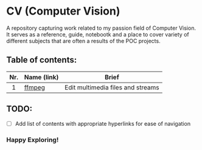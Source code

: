 # CV (Computer Vision)

A repository capturing work related to my passion field of Computer Vision.  
It serves as a reference, guide, notebootk and a place to cover variety of
different subjects that are often a results of the POC projects.

## Table of contents:
| Nr. | Name (link)          | Brief                                          |
|:---:| -------------------- | ---------------------------------------------- |
|  1  | [ffmpeg](/ffmpeg/)   | Edit multimedia files and streams |

## TODO:
  - [ ] Add list of contents with appropriate hyperlinks for ease of navigation

### Happy Exploring!
